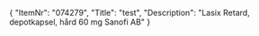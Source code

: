{
  "ItemNr": "074279",
  "Title": "test",
  "Description": "Lasix Retard, depotkapsel, hård 60 mg Sanofi AB"
}
